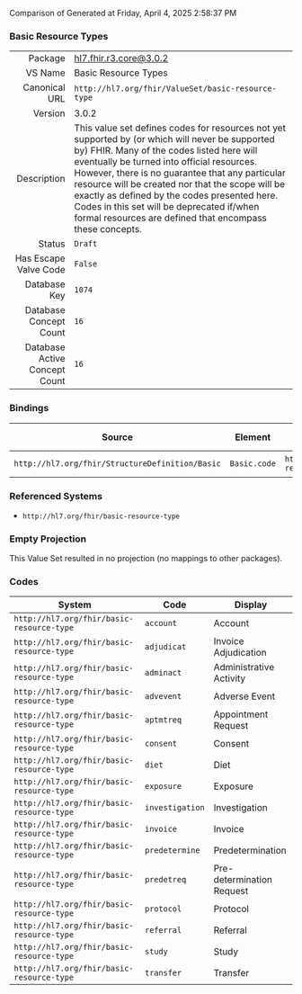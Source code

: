 Comparison of 
Generated at Friday, April 4, 2025 2:58:37 PM

### Basic Resource Types

|      |     |
| ---: | --- |
| Package | hl7.fhir.r3.core@3.0.2 |
| VS Name | Basic Resource Types |
| Canonical URL | `http://hl7.org/fhir/ValueSet/basic-resource-type` |
| Version | 3.0.2 |
| Description | This value set defines codes for resources not yet supported by (or which will never be supported by) FHIR.  Many of the codes listed here will eventually be turned into official resources.  However, there is no guarantee that any particular resource will be created nor that the scope will be exactly as defined by the codes presented here.  Codes in this set will be deprecated if/when formal resources are defined that encompass these concepts. |
| Status | `Draft` |
| Has Escape Valve Code | `False` |
| Database Key | `1074` |
| Database Concept Count | `16` |
| Database Active Concept Count | `16` |
### Bindings

| Source | Element | Binding | Strength | Element Short |
| ------ | ------- | ------- | -------- | ------------- |
| `http://hl7.org/fhir/StructureDefinition/Basic` | `Basic.code` | `http://hl7.org/fhir/ValueSet/basic-resource-type` | `Example` | Kind of Resource |

### Referenced Systems

* `http://hl7.org/fhir/basic-resource-type`
### Empty Projection

This Value Set resulted in no projection (no mappings to other packages).

### Codes

| System | Code | Display |
| ------ | ---- | ------- |
| `http://hl7.org/fhir/basic-resource-type` | `account` | Account |
| `http://hl7.org/fhir/basic-resource-type` | `adjudicat` | Invoice Adjudication |
| `http://hl7.org/fhir/basic-resource-type` | `adminact` | Administrative Activity |
| `http://hl7.org/fhir/basic-resource-type` | `advevent` | Adverse Event |
| `http://hl7.org/fhir/basic-resource-type` | `aptmtreq` | Appointment Request |
| `http://hl7.org/fhir/basic-resource-type` | `consent` | Consent |
| `http://hl7.org/fhir/basic-resource-type` | `diet` | Diet |
| `http://hl7.org/fhir/basic-resource-type` | `exposure` | Exposure |
| `http://hl7.org/fhir/basic-resource-type` | `investigation` | Investigation |
| `http://hl7.org/fhir/basic-resource-type` | `invoice` | Invoice |
| `http://hl7.org/fhir/basic-resource-type` | `predetermine` | Predetermination |
| `http://hl7.org/fhir/basic-resource-type` | `predetreq` | Pre-determination Request |
| `http://hl7.org/fhir/basic-resource-type` | `protocol` | Protocol |
| `http://hl7.org/fhir/basic-resource-type` | `referral` | Referral |
| `http://hl7.org/fhir/basic-resource-type` | `study` | Study |
| `http://hl7.org/fhir/basic-resource-type` | `transfer` | Transfer |
